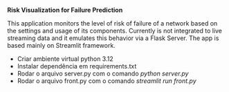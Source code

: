 **Risk Visualization for Failure Prediction**

This application monitors the level of risk of failure of a network based on the settings and usage of its components. Currently is not integrated to live streaming data and it emulates this behavior via a Flask Server. The app is based mainly on Streamlit framework.



* Criar ambiente virtual python 3.12
* Instalar dependência em requirements.txt
* Rodar o arquivo server.py com o comando _python server.py_
* Rodar o arquivo front.py com o comando _streamlit run front.py_
